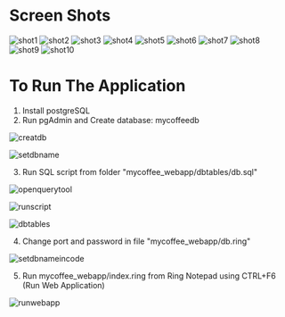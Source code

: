 Screen Shots
============

![shot1](https://raw.githubusercontent.com/ring-lang/ring/master/applications/mycoffee/images/shot1.png)
![shot2](https://raw.githubusercontent.com/ring-lang/ring/master/applications/mycoffee/images/shot2.png)
![shot3](https://raw.githubusercontent.com/ring-lang/ring/master/applications/mycoffee/images/shot3.png)
![shot4](https://raw.githubusercontent.com/ring-lang/ring/master/applications/mycoffee/images/shot4.png)
![shot5](https://raw.githubusercontent.com/ring-lang/ring/master/applications/mycoffee/images/shot5.png)
![shot6](https://raw.githubusercontent.com/ring-lang/ring/master/applications/mycoffee/images/shot6.png)
![shot7](https://raw.githubusercontent.com/ring-lang/ring/master/applications/mycoffee/images/shot7.png)
![shot8](https://raw.githubusercontent.com/ring-lang/ring/master/applications/mycoffee/images/shot8.png)
![shot9](https://raw.githubusercontent.com/ring-lang/ring/master/applications/mycoffee/images/shot9.png)
![shot10](https://raw.githubusercontent.com/ring-lang/ring/master/applications/mycoffee/images/shot10.png)

To Run The Application
======================

1) Install postgreSQL
2) Run pgAdmin and Create database: mycoffeedb

![creatdb](https://raw.githubusercontent.com/ring-lang/ring/master/applications/mycoffee/images/createdb.png)

![setdbname](https://raw.githubusercontent.com/ring-lang/ring/master/applications/mycoffee/images/setdbname.png)

3) Run SQL script from folder "mycoffee_webapp/dbtables/db.sql"

![openquerytool](https://raw.githubusercontent.com/ring-lang/ring/master/applications/mycoffee/images/openquerytool.png)

![runscript](https://raw.githubusercontent.com/ring-lang/ring/master/applications/mycoffee/images/runscript.png)

![dbtables](https://raw.githubusercontent.com/ring-lang/ring/master/applications/mycoffee/images/dbtables.png)

4) Change port and password in file "mycoffee_webapp/db.ring"

![setdbnameincode](https://raw.githubusercontent.com/ring-lang/ring/master/applications/mycoffee/images/setdbnameincode.png)

5) Run mycoffee_webapp/index.ring from Ring Notepad using CTRL+F6 (Run Web Application) 

![runwebapp](https://raw.githubusercontent.com/ring-lang/ring/master/applications/mycoffee/images/runwebapp.png)